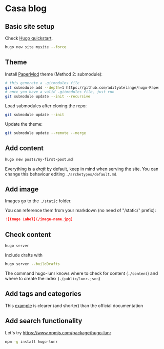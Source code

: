 # Casa blog

## Basic site setup

Check [Hugo quickstart](https://gohugo.io/getting-started/quick-start/).

```bash
hugo new site mysite --force
```

## Theme

Install
[PaperMod](https://github.com/adityatelange/hugo-PaperMod/wiki/Installation)
theme (Method 2: submodule):

```bash
# this generate a .gitmodules file
git submodule add --depth=1 https://github.com/adityatelange/hugo-PaperMod.git themes/PaperMod
# once you have a valid .gitmodules file, just run
git submodule update --init --recursive
```

Load submodules after cloning the repo:

```bash
git submodule update --init
```

Update the theme:

```bash
git submodule update --remote --merge
```

## Add content

```bash
hugo new posts/my-first-post.md
```

Everything is a _draft_ by default, keep in mind when serving the site.
You can change this behaviour editing `./archetypes/default.md`.

## Add image

Images go to the `./static` folder.

You can reference them from your markdown (no need of "/static/" prefix):

```markdown
![Image Label](/image-name.jpg)
```

## Check content

```bash
hugo server
```

Include drafts with

```bash
hugo server --buildDrafts
```

The command hugo-lunr knows where to check for content (`./content`) and where
to create the index (`./public/lunr.json`)

## Add tags and categories

This [example](https://discourse.gohugo.io/t/how-to-add-tag-and-category/3202)
is clearer (and shorter) than the official documentation

## Add search functionality

Let's try <https://www.npmjs.com/package/hugo-lunr>

```bash
npm -g install hugo-lunr

